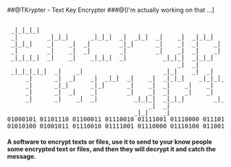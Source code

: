 ##@TKrypter - Text Key Encrypter
###@[I'm actually working on that ...]

 <pre>                                                                                              
 _|_|_|_|                                                      _|      _|                      
 _|        _|_|_|      _|_|_|  _|  _|_|  _|    _|  _|_|_|    _|_|_|_|        _|_|    _|_|_|    
 _|_|_|    _|    _|  _|        _|_|      _|    _|  _|    _|    _|      _|  _|    _|  _|    _|  
 _|        _|    _|  _|        _|        _|    _|  _|    _|    _|      _|  _|    _|  _|    _|  
 _|_|_|_|  _|    _|    _|_|_|  _|          _|_|_|  _|_|_|        _|_|  _|    _|_|    _|    _|  
                                               _|  _|                                          
 _|_|_|_|_|  _|    _|                      _|_|    _|  _|                                      
     _|      _|  _|    _|  _|_|  _|    _|  _|_|_|    _|_|_|_|    _|_|    _|  _|_|              
     _|      _|_|      _|_|      _|    _|  _|    _|    _|      _|_|_|_|  _|_|                  
     _|      _|  _|    _|        _|    _|  _|    _|    _|      _|        _|                    
     _|      _|    _|  _|          _|_|_|  _|_|_|        _|_|    _|_|_|  _|                    
                                       _|  _|                                                  
                                   _|_|    _|                                                  
01000101 01101110 01100011 01110010 01111001 01110000 01110100 01101001 01101111 01101110 
01010100 01001011 01110010 01111001 01110000 01110100 01100101 01110010 
</pre>


#### A software to encrypt texts or files, use it to send to your know people some encrypted text or files, and then they will decrypt it and catch the message.
